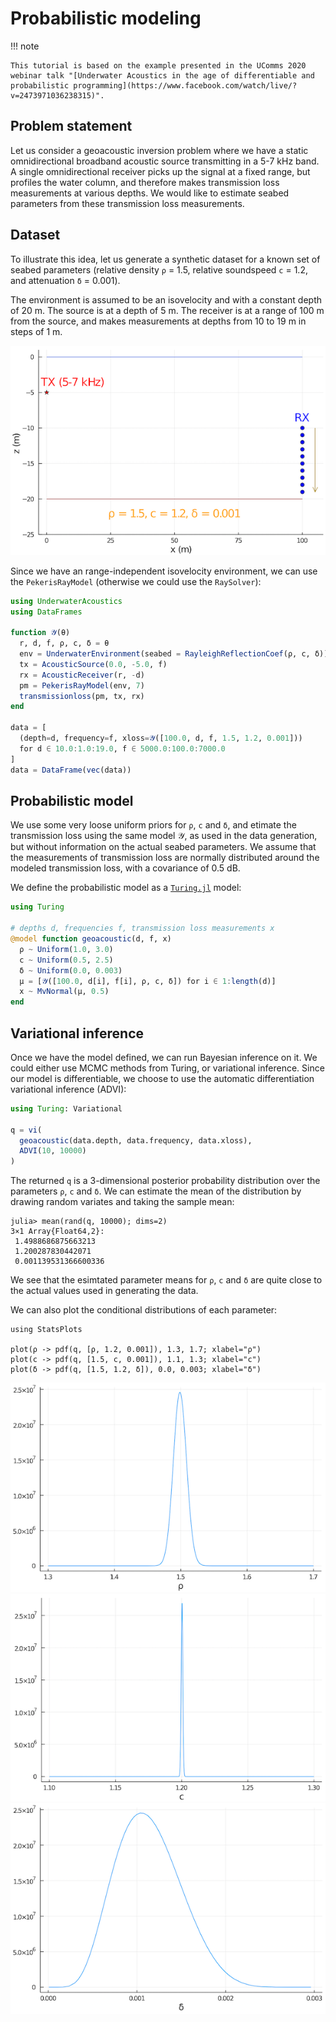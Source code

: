 # Probabilistic modeling

!!! note

    This tutorial is based on the example presented in the UComms 2020 webinar talk "[Underwater Acoustics in the age of differentiable and probabilistic programming](https://www.facebook.com/watch/live/?v=2473971036238315)".

## Problem statement

Let us consider a geoacoustic inversion problem where we have a static omnidirectional broadband acoustic source transmitting in a 5-7 kHz band. A single omnidirectional receiver picks up the signal at a fixed range, but profiles the water column, and therefore makes transmission loss measurements at various depths. We would like to estimate seabed parameters from these transmission loss measurements.

## Dataset

To illustrate this idea, let us generate a synthetic dataset for a known set of seabed parameters (relative density `ρ` = 1.5, relative soundspeed `c` = 1.2, and attenuation `δ` = 0.001).

The environment is assumed to be an isovelocity and with a constant depth of 20 m. The source is at a depth of 5 m. The receiver is at a range of 100 m from the source, and makes measurements at depths from 10 to 19 m in steps of 1 m.

![](images/tut_turing_1.png)

Since we have an range-independent isovelocity environment, we can use the `PekerisRayModel` (otherwise we could use the `RaySolver`):

```julia
using UnderwaterAcoustics
using DataFrames

function 𝒴(θ)
  r, d, f, ρ, c, δ = θ
  env = UnderwaterEnvironment(seabed = RayleighReflectionCoef(ρ, c, δ))
  tx = AcousticSource(0.0, -5.0, f)
  rx = AcousticReceiver(r, -d)
  pm = PekerisRayModel(env, 7)
  transmissionloss(pm, tx, rx)
end

data = [
  (depth=d, frequency=f, xloss=𝒴([100.0, d, f, 1.5, 1.2, 0.001]))
  for d ∈ 10.0:1.0:19.0, f ∈ 5000.0:100.0:7000.0
]
data = DataFrame(vec(data))
```

## Probabilistic model

We use some very loose uniform priors for `ρ`, `c` and `δ`, and etimate the transmission loss using the same model 𝒴, as used in the data generation, but without information on the actual seabed parameters. We assume that the measurements of transmission loss are normally distributed around the modeled transmission loss, with a covariance of 0.5 dB.

We define the probabilistic model as a [`Turing.jl`](https://github.com/TuringLang/Turing.jl) model:

```julia
using Turing

# depths d, frequencies f, transmission loss measurements x
@model function geoacoustic(d, f, x)
  ρ ~ Uniform(1.0, 3.0)
  c ~ Uniform(0.5, 2.5)
  δ ~ Uniform(0.0, 0.003)
  μ = [𝒴([100.0, d[i], f[i], ρ, c, δ]) for i ∈ 1:length(d)]
  x ~ MvNormal(μ, 0.5)
end
```

## Variational inference

Once we have the model defined, we can run Bayesian inference on it. We could either use MCMC methods from Turing, or variational inference. Since our model is differentiable, we choose to use the automatic differentiation variational inference (ADVI):

```julia
using Turing: Variational

q = vi(
  geoacoustic(data.depth, data.frequency, data.xloss),
  ADVI(10, 10000)
)
```

The returned `q` is a 3-dimensional posterior probability distribution over the parameters `ρ`, `c` and `δ`. We can estimate the mean of the distribution by drawing random variates and taking the sample mean:

```julia-repl
julia> mean(rand(q, 10000); dims=2)
3×1 Array{Float64,2}:
 1.4988686875663213
 1.200287830442071
 0.001139531366600336
```

We see that the esimtated parameter means for `ρ`, `c` and `δ` are quite close to the actual values used in generating the data.

We can also plot the conditional distributions of each parameter:

```julia-repl
using StatsPlots

plot(ρ -> pdf(q, [ρ, 1.2, 0.001]), 1.3, 1.7; xlabel="ρ")
plot(c -> pdf(q, [1.5, c, 0.001]), 1.1, 1.3; xlabel="c")
plot(δ -> pdf(q, [1.5, 1.2, δ]), 0.0, 0.003; xlabel="δ")
```

![](images/tut_turing_2.png)
![](images/tut_turing_3.png)
![](images/tut_turing_4.png)
